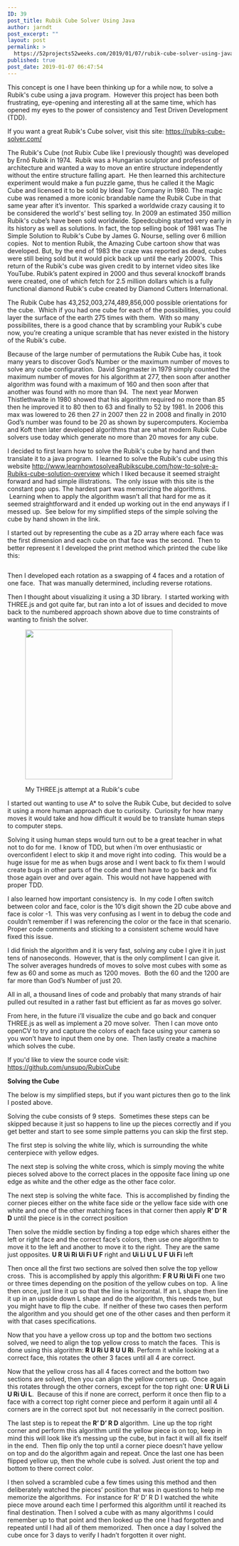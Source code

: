 ```yaml
---
ID: 39
post_title: Rubik Cube Solver Using Java
author: jarndt
post_excerpt: ""
layout: post
permalink: >
  https://52projects52weeks.com/2019/01/07/rubik-cube-solver-using-java/
published: true
post_date: 2019-01-07 06:47:54
---
```

<!-- wp:paragraph -->

This concept is one I have been thinking up for a while now, to solve a Rubik's cube using a java program.  However this project has been both frustrating, eye-opening and interesting all at the same time, which has opened my eyes to the power of consistency and Test Driven Development (TDD).  

<!-- /wp:paragraph -->

<!-- wp:paragraph -->

If you want a great Rubik's Cube solver, visit this site: <https://rubiks-cube-solver.com/>

<!-- /wp:paragraph -->

<!-- wp:paragraph -->

The Rubik's Cube (not Rubix Cube like I previously thought) was developed by Ernő Rubik in 1974.  Rubik was a Hungarian sculptor and professor of architecture and wanted a way to move an entire structure independently without the entire structure falling apart.  He then learned this architecture experiment would make a fun puzzle game, thus he called it the Magic Cube and licensed it to be sold by Ideal Toy Company in 1980. The magic cube was renamed a more iconic brandable name the Rubik Cube in that same year after it’s inventor.  This sparked a worldwide crazy causing it to be considered the world's’ best selling toy. In 2009 an estimated 350 million Rubik's cube’s have been sold worldwide. Speedcubing started very early in its history as well as solutions. In fact, the top selling book of 1981 was The Simple Solution to Rubik's Cube by James G. Nourse, selling over 6 million copies.  Not to mention Rubik, the Amazing Cube cartoon show that was developed. But, by the end of 1983 the craze was reported as dead, cubes were still being sold but it would pick back up until the early 2000’s.  This return of the Rubik's cube was given credit to by internet video sites like YouTube. Rubik’s patent expired in 2000 and thus several knockoff brands were created, one of which fetch for 2.5 million dollars which is a fully functional diamond Rubik's cube created by Diamond Cutters International.

<!-- /wp:paragraph -->

<!-- wp:paragraph -->

The Rubik Cube has 43,252,003,274,489,856,000 possible orientations for the cube.  Which if you had one cube for each of the possibilities, you could layer the surface of the earth 275 times with them.  With so many possibilites, there is a good chance that by scrambling your Rubik's cube now, you’re creating a unique scramble that has never existed in the history of the Rubik's cube.

<!-- /wp:paragraph -->

<!-- wp:paragraph -->

Because of the large number of permutations the Rubik Cube has, it took many years to discover God’s Number or the maximum number of moves to solve any cube configuration.  David Singmaster in 1979 simply counted the maximum number of moves for his algorithm at 277, then soon after another algorithm was found with a maximum of 160 and then soon after that another was found with no more than 94.  The next year Morwen Thistlethwaite in 1980 showed that his algorithm required no more than 85 then he improved it to 80 then to 63 and finally to 52 by 1981. In 2006 this max was lowered to 26 then 27 in 2007 then 22 in 2008 and finally in 2010 God’s number was found to be 20 as shown by supercomputers. Kociemba and Koft then later developed algorithms that are what modern Rubik Cube solvers use today which generate no more than 20 moves for any cube.

<!-- /wp:paragraph -->

<!-- wp:paragraph -->

I decided to first learn how to solve the Rubik's cube by hand and then translate it to a java program.  I learned to solve the Rubik's cube using this website <http://www.learnhowtosolveaRubikscube.com/how-to-solve-a-Rubiks-cube-solution-overview> which I liked because it seemed straight forward and had simple illistrations.  The only issue with this site is the constant pop ups. The hardest part was memorizing the algorithms.  Learning when to apply the algorithm wasn’t all that hard for me as it seemed straightforward and it ended up working out in the end anyways if I messed up.  See below for my simplified steps of the simple solving the cube by hand shown in the link.

<!-- /wp:paragraph -->

<!-- wp:paragraph -->

I started out by representing the cube as a 2D array where each face was the first dimension and each cube on that face was the second.  Then to better represent it I developed the print method which printed the cube like this:

<!-- /wp:paragraph -->



<!-- wp:image {"id":42} --><figure class="wp-block-image">

<img src="https://52projects52weeks.com/wp-content/uploads/2019/01/Screen-Shot-2019-01-06-at-11.42.10-PM.png" alt="" class="wp-image-42" /></figure> <!-- /wp:image -->



<!-- wp:paragraph -->

Then I developed each rotation as a swapping of 4 faces and a rotation of one face.  That was manually determined, including reverse rotations.

<!-- /wp:paragraph -->

<!-- wp:paragraph -->

Then I thought about visualizing it using a 3D library.  I started working with THREE.js and got quite far, but ran into a lot of issues and decided to move back to the numbered approach shown above due to time constraints of wanting to finish the solver.

<!-- /wp:paragraph -->



<!-- wp:image {"id":43,"width":331,"height":337,"className":"is-resized"} --><figure class="wp-block-image is-resized">

<img src="https://52projects52weeks.com/wp-content/uploads/2019/01/Screen-Shot-2019-01-02-at-9.51.30-PM.png" alt="" class="wp-image-43" width="331" height="337" /><figcaption>My THREE.js attempt at a Rubik's cube</figcaption></figure> <!-- /wp:image -->



<!-- wp:paragraph -->

I started out wanting to use A* to solve the Rubik Cube, but decided to solve it using a more human approach due to curiosity.  Curiosity for how many moves it would take and how difficult it would be to translate human steps to computer steps.

<!-- /wp:paragraph -->

<!-- wp:paragraph -->

Solving it using human steps would turn out to be a great teacher in what not to do for me.  I know of TDD, but when i’m over enthusiastic or overconfident I elect to skip it and move right into coding.  This would be a huge issue for me as when bugs arose and I went back to fix them I would create bugs in other parts of the code and then have to go back and fix those again over and over again.  This would not have happened with proper TDD.

<!-- /wp:paragraph -->

<!-- wp:paragraph -->

I also learned how important consistency is.  In my code I often switch between color and face, color is the 10’s digit shown the 2D cube above and face is color -1.  This was very confusing as I went in to debug the code and couldn’t remember if I was referencing the color or the face in that scenario. Proper code comments and sticking to a consistent scheme would have fixed this issue.

<!-- /wp:paragraph -->

<!-- wp:paragraph -->

I did finish the algorithm and it is very fast, solving any cube I give it in just tens of nanoseconds.  However, that is the only compliment I can give it. The solver averages hundreds of moves to solve most cubes with some as few as 60 and some as much as 1200 moves.  Both the 60 and the 1200 are far more than God’s Number of just 20.

<!-- /wp:paragraph -->

<!-- wp:paragraph -->

All in all, a thousand lines of code and probably that many strands of hair pulled out resulted in a rather fast but efficient as far as moves go solver.

<!-- /wp:paragraph -->

<!-- wp:paragraph -->

From here, in the future i’ll visualize the cube and go back and conquer THREE.js as well as implement a 20 move solver.  Then I can move onto openCV to try and capture the colors of each face using your camera so you won’t have to input them one by one.  Then lastly create a machine which solves the cube.

<!-- /wp:paragraph -->

<!-- wp:paragraph -->

If you'd like to view the source code visit: <https://github.com/unsupo/RubixCube>

<!-- /wp:paragraph -->

<!-- wp:paragraph -->



<!-- /wp:paragraph -->

<!-- wp:paragraph -->

**Solving the Cube**

<!-- /wp:paragraph -->

<!-- wp:paragraph -->

The below is my simplified steps, but if you want pictures then go to the link I posted above.

<!-- /wp:paragraph -->

<!-- wp:paragraph -->

Solving the cube consists of 9 steps.  Sometimes these steps can be skipped because it just so happens to line up the pieces correctly and if you get better and start to see some simple patterns you can skip the first step.

<!-- /wp:paragraph -->

<!-- wp:paragraph -->

The first step is solving the white lily, which is surrounding the white centerpiece with yellow edges.

<!-- /wp:paragraph -->

<!-- wp:paragraph -->

The next step is solving the white cross, which is simply moving the white pieces solved above to the correct places in the opposite face lining up one edge as white and the other edge as the other face color.

<!-- /wp:paragraph -->

<!-- wp:paragraph -->

The next step is solving the white face.  This is accomplished by finding the corner pieces either on the white face side or the yellow face side with one white and one of the other matching faces in that corner then apply **R’ D’ R D** until the piece is in the correct position

<!-- /wp:paragraph -->

<!-- wp:paragraph -->

Then solve the middle section by finding a top edge which shares either the left or right face and the correct face’s colors, then use one algorithm to move it to the left and another to move it to the right.  They are the same just opposites. **U R Ui Ri Ui Fi U F** right and **Ui Li U L U F Ui Fi** left

<!-- /wp:paragraph -->

<!-- wp:paragraph -->

Then once all the first two sections are solved then solve the top yellow cross.  This is accomplished by apply this algorithm: **F R U Ri Ui Fi** one two or three times depending on the position of the yellow cubes on top.  A line then once, just line it up so that the line is horizontal. If an L shape then line it up in an upside down L shape and do the algorithm, this needs two, but you might have to flip the cube.  If neither of these two cases then perform the algorithm and you should get one of the other cases and then perform it with that cases specifications.

<!-- /wp:paragraph -->

<!-- wp:paragraph -->

Now that you have a yellow cross up top and the bottom two sections solved, we need to align the top yellow cross to match the faces.  This is done using this algorithm: **R U Ri U R U U Ri**. Perform it while looking at a correct face, this rotates the other 3 faces until all 4 are correct.

<!-- /wp:paragraph -->

<!-- wp:paragraph -->

Now that the yellow cross has all 4 faces correct and the bottom two sections are solved, then you can align the yellow corners up.  Once again this rotates through the other corners, except for the top right one: **U R Ui Li U Ri Ui L**.  Because of this if none are correct, perform it once then flip to a face with a correct top right corner piece and perform it again until all 4 corners are in the correct spot but  not necessarily in the correct position.

<!-- /wp:paragraph -->

<!-- wp:paragraph -->

The last step is to repeat the **R’ D’ R D** algorithm.  Line up the top right corner and perform this algorithm until the yellow piece is on top, keep in mind this will look like it’s messing up the cube, but in fact it will all fix itself in the end.  Then flip only the top until a corner piece doesn’t have yellow on top and do the algorithm again and repeat. Once the last one has been flipped yellow up, then the whole cube is solved. Just orient the top and bottom to there correct color.

<!-- /wp:paragraph -->

<!-- wp:paragraph -->

I then solved a scrambled cube a few times using this method and then deliberately watched the pieces’ position that was in questions to help me memorize the algorithms.  For instance for R’ D’ R D I watched the white piece move around each time I performed this algorithm until it reached its final destination. Then I solved a cube with as many algorithms I could remember up to that point and then looked up the one I had forgotten and repeated until I had all of them memorized.  Then once a day I solved the cube once for 3 days to verify I hadn’t forgotten it over night.

<!-- /wp:paragraph -->

<!-- wp:paragraph -->



<!-- /wp:paragraph -->